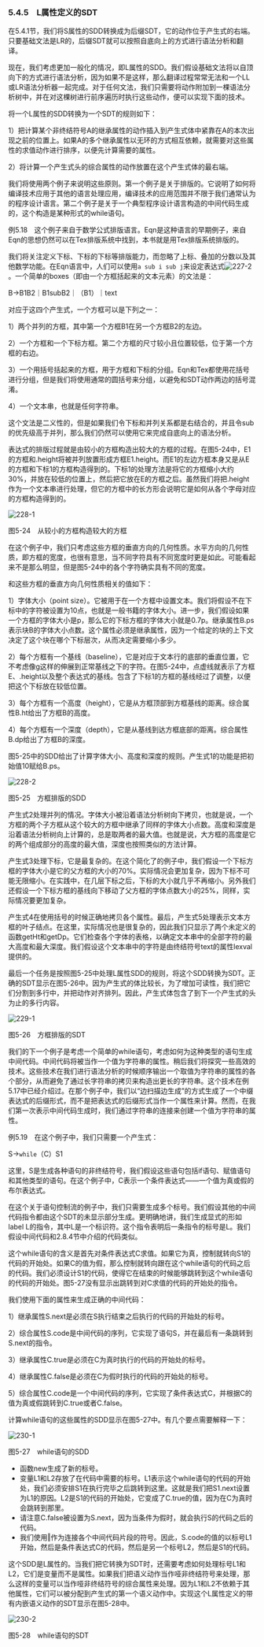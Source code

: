### 5.4.5　L属性定义的SDT

在5.4.1节，我们将S属性的SDD转换成为后缀SDT，它的动作位于产生式的右端。只要基础文法是LR的，后缀SDT就可以按照自底向上的方式进行语法分析和翻译。

现在，我们考虑更加一般化的情况，即L属性的SDD。我们假设基础文法将以自顶向下的方式进行语法分析，因为如果不是这样，那么翻译过程常常无法和一个LL或LR语法分析器一起完成。对于任何文法，我们只需要将动作附加到一棵语法分析树中，并在对这棵树进行前序遍历时执行这些动作，便可以实现下面的技术。

将一个L属性的SDD转换为一个SDT的规则如下：

1）把计算某个非终结符号A的继承属性的动作插入到产生式体中紧靠在A的本次出现之前的位置上。如果A的多个继承属性以无环的方式相互依赖，就需要对这些属性的求值动作进行排序，以便先计算需要的属性。

2）将计算一个产生式头的综合属性的动作放置在这个产生式体的最右端。

我们将使用两个例子来说明这些原则。第一个例子是关于排版的。它说明了如何将编译技术应用于其他的语言处理应用，编译技术的应用范围并不限于我们通常认为的程序设计语言。第二个例子是关于一个典型程序设计语言构造的中间代码生成的，这个构造是某种形式的while语句。

例5.18　这个例子来自于数学公式排版语言。Eqn是这种语言的早期例子，来自Eqn的思想仍然可以在Tex排版系统中找到，本书就是用Tex排版系统排版的。

我们将关注定义下标、下标的下标等排版能力，而忽略了上标、叠加的分数以及其他数学功能。在Eqn语言中，人们可以使用`a sub i sub j`来设定表达式![227-2](../Images/image04348.jpeg)。一个简单的boxes（即由一个方框括起来的文本元素）的文法是：

B→B1B2｜B1subB2｜（B1）｜text

对应于这四个产生式，一个方框可以是下列之一：

1）两个并列的方框，其中第一个方框B1在另一个方框B2的左边。

2）一个方框和一个下标方框。第二个方框的尺寸较小且位置较低，位于第一个方框的右边。

3）一个用括号括起来的方框，用于方框和下标的分组。Eqn和Tex都使用花括号进行分组，但是我们将使用通常的圆括号来分组，以避免和SDT动作两边的括号混淆。

4）一个文本串，也就是任何字符串。

这个文法是二义性的，但是如果我们令下标和并列关系都是右结合的，并且令sub的优先级高于并列，那么我们仍然可以使用它来完成自底向上的语法分析。

表达式的排版过程就是由较小的方框构造出较大的方框的过程。在图5-24中，E1的方框和.height将被并列放置形成方框E1.height。而E1的左边方框本身又是从E的方框和下标1的方框构造得到的。下标1的处理方法是将它的方框缩小大约30%，并放在较低的位置上，然后把它放在E的方框之后。虽然我们将把.height作为一个文本串进行处理，但它的方框中的长方形会说明它是如何从各个字母对应的方框构造得到的。

![228-1](../Images/image04349.jpeg)

图5-24　从较小的方框构造较大的方框

在这个例子中，我们只考虑这些方框的垂直方向的几何性质。水平方向的几何性质，即方框的宽度，也很有意思，当不同字符具有不同宽度时更是如此。可能看起来不是那么明显，但是图5-24中的各个字符确实具有不同的宽度。

和这些方框的垂直方向几何性质相关的值如下：

1）字体大小（point size）。它被用于在一个方框中设置文本。我们将假设不在下标中的字符被设置为10点，也就是一般书籍的字体大小。进一步，我们假设如果一个方框的字体大小是p，那么它的下标方框的字体大小就是0.7p。继承属性B.ps表示块B的字体大小点数。这个属性必须是继承属性，因为一个给定的块的上下文决定了这个块在哪个下标层次，从而决定需要缩小多少。

2）每个方框有一个基线（baseline），它是对应于文本行的底部的垂直位置，它不考虑像g这样的伸展到正常基线之下的字符。在图5-24中，点虚线就表示了方框E、.height以及整个表达式的基线。包含了下标1的方框的基线经过了调整，以便把这个下标放在较低位置。

3）每个方框有一个高度（height），它是从方框顶部到方框基线的距离。综合属性B.ht给出了方框B的高度。

4）每个方框有一个深度（depth），它是从基线到达方框底部的距离。综合属性B.dp给出了方框B的深度。

图5-25中的SDD给出了计算字体大小、高度和深度的规则。产生式1的功能是把初始值10赋给B.ps。

![228-2](../Images/image04350.jpeg)

图5-25　方框排版的SDD

产生式2处理并列的情况。字体大小被沿着语法分析树向下拷贝，也就是说，一个方框的两个子方框从这个较大的方框中继承了同样的字体大小点数。高度和深度是沿着语法分析树向上计算的，总是取两者的最大值。也就是说，大方框的高度是它的两个组成部分的高度的最大值，深度也按照类似的方法计算。

产生式3处理下标，它是最复杂的。在这个简化了的例子中，我们假设一个下标方框的字体大小是它的父方框的大小的70%。实际情况会更加复杂，因为下标不可能无限缩小。在实践中，在几层下标之后，下标的大小就几乎不再缩小。另外我们还假设一个下标方框的基线向下移动了父方框的字体点数大小的25%，同样，实际情况要更加复杂。

产生式4在使用括号的时候正确地拷贝各个属性。最后，产生式5处理表示文本方框的叶子结点。在这里，实际情况也是很复杂的，因此我们只显示了两个未定义的函数getHt和getDp。它们检查各个字体的表格，以确定文本串中的全部字符的最大高度和最大深度。我们假设这个文本串中的字符是由终结符号text的属性lexval提供的。

最后一个任务是按照图5-25中处理L属性SDD的规则，将这个SDD转换为SDT。正确的SDT显示在图5-26中。因为产生式的体比较长，为了增加可读性，我们把它们分割到多行中，并把动作对齐排列。因此，产生式体包含了到下一个产生式的头为止的多行内容。

![229-1](../Images/image04351.jpeg)

图5-26　方框排版的SDT

我们的下一个例子是考虑一个简单的while语句，考虑如何为这种类型的语句生成中间代码。中间代码将被当作一个值为字符串的属性。稍后我们将探究一些高效的技术。这些技术在我们进行语法分析的时候顺序输出一个取值为字符串的属性的各个部分，从而避免了通过长字符串的拷贝来构造出更长的字符串。这个技术在例5.17中已经介绍过。在那个例子中，我们以“边扫描边生成”的方式生成了一个中缀表达式的后缀形式，而不是把表达式的后缀形式当作一个属性来计算。然而，在我们第一次表示中间代码生成时，我们通过字符串的连接来创建一个值为字符串的属性。

例5.19　在这个例子中，我们只需要一个产生式：

S→`while`（C）S1

这里，S是生成各种语句的非终结符号，我们假设这些语句包括if语句、赋值语句和其他类型的语句。在这个例子中，C表示一个条件表达式——一个值为真或假的布尔表达式。

在这个关于语句控制流的例子中，我们只需要生成多个标号。我们假设其他的中间代码指令都由这个SDT的未显示部分生成。更明确地讲，我们生成显式的形如label L的指令，其中L是一个标识符。这个指令表明后一条指令的标号是L。我们假设中间代码和2.8.4节中介绍的代码类似。

这个while语句的含义是首先对条件表达式C求值。如果它为真，控制就转向S1的代码的开始处。如果C的值为假，那么控制就转向跟在这个while语句的代码之后的代码。我们必须设计S1的代码，使得它在结束的时候能够跳转到这个while语句的代码的开始处。图5-27没有显示出跳转到对C求值的代码的开始处的指令。

我们使用下面的属性来生成正确的中间代码：

1）继承属性S.next是必须在S执行结束之后执行的代码的开始处的标号。

2）综合属性S.code是中间代码的序列，它实现了语句S，并在最后有一条跳转到S.next的指令。

3）继承属性C.true是必须在C为真时执行的代码的开始处的标号。

4）继承属性C.false是必须在C为假时执行的代码的开始处的标号。

5）综合属性C.code是一个中间代码的序列，它实现了条件表达式C，并根据C的值为真或假跳转到C.true或者C.false。

计算while语句的这些属性的SDD显示在图5-27中。有几个要点需要解释一下：

![230-1](../Images/image04352.jpeg)

图5-27　while语句的SDD

- 函数new生成了新的标号。
- 变量L1和L2存放了在代码中需要的标号。L1表示这个while语句的代码的开始处，我们必须安排S1在执行完毕之后跳转到这里。这就是我们把S1.next设置为L1的原因。L2是S1的代码的开始处，它变成了C.true的值，因为在C为真时会跳转到那里。
- 请注意C.false被设置为S.next，因为当条件为假时，就会执行S的代码之后的代码。
- 我们使用‖作为连接各个中间代码片段的符号。因此，S.code的值的以标号L1开始，然后是条件表达式C的代码，然后是另一个标号L2，然后是S1的代码。

这个SDD是L属性的。当我们把它转换为SDT时，还需要考虑如何处理标号L1和L2，它们是变量而不是属性。如果我们把语义动作当作哑非终结符号来处理，那么这样的变量可以当作哑非终结符号的综合属性来处理。因为L1和L2不依赖于其他属性，它们可以被分配到产生式的第一个语义动作中。实现这个L属性定义的带有内嵌语义动作的SDT显示在图5-28中。

![230-2](../Images/image04353.jpeg)

图5-28　while语句的SDT